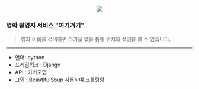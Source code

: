 <p align="center"><img src="rm_image/여기거기.png"></p>

### 영화 촬영지 서비스 "여기거기"

> 영화 이름을 검색하면 카카오 맵을 통해 위치와 설명을 볼 수 있습니다.
----
- 언어: python
- 프레임워크 : Django
- API : 카카오맵
- 그외 : BeautifulSoup 사용하여 크롤링함